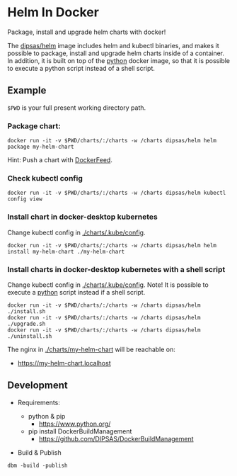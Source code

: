 # Helm In Docker

Package, install and upgrade helm charts with docker!

The [dipsas/helm](https://hub.docker.com/repository/docker/dipsas/helm) image includes helm and kubectl binaries, and makes it possible to package, install and upgrade helm charts inside of a container.
In addition, it is built on top of the [python](https://hub.docker.com/_/python) docker image, so that it is possible to execute a python script instead of a shell script.

## Example
`$PWD` is your full present working directory path.

### Package chart:
```
docker run -it -v $PWD/charts/:/charts -w /charts dipsas/helm helm package my-helm-chart
```
Hint: Push a chart with [DockerFeed](https://github.com/DIPSAS/DockerFeed/tree/master/DockerFeedInDocker).

### Check kubectl config
```
docker run -it -v $PWD/charts/:/charts -w /charts dipsas/helm kubectl config view
```

### Install chart in docker-desktop kubernetes
Change kubectl config in [./charts/.kube/config](./charts/.kube/config).
```
docker run -it -v $PWD/charts/:/charts -w /charts dipsas/helm helm install my-helm-chart ./my-helm-chart
```

### Install charts in docker-desktop kubernetes with a shell script
Change kubectl config in [./charts/.kube/config](./charts/.kube/config).
Note! It is possible to execute a [python](https://www.python.org/) script instead if a shell script.
```
docker run -it -v $PWD/charts/:/charts -w /charts dipsas/helm ./install.sh
docker run -it -v $PWD/charts/:/charts -w /charts dipsas/helm ./upgrade.sh
docker run -it -v $PWD/charts/:/charts -w /charts dipsas/helm ./uninstall.sh
```
The nginx in [./charts/my-helm-chart](./charts/my-helm-chart) will be reachable on:
- https://my-helm-chart.localhost

## Development
- Requirements:
  - python & pip
    - https://www.python.org/
  - pip install DockerBuildManagement
    - https://github.com/DIPSAS/DockerBuildManagement

- Build & Publish
```
dbm -build -publish
```